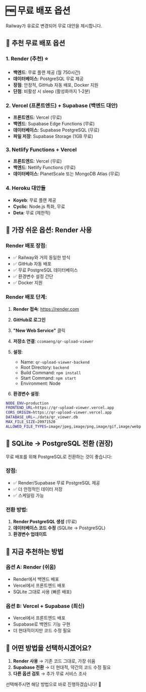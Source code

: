 # 🆓 무료 배포 옵션

Railway가 유료로 변경되어 무료 대안을 제시합니다.

## 🚀 추천 무료 배포 옵션

### 1. Render (추천) ⭐
- **백엔드**: 무료 플랜 제공 (월 750시간)
- **데이터베이스**: PostgreSQL 무료 제공
- **장점**: 안정적, GitHub 자동 배포, Docker 지원
- **단점**: 비활성 시 sleep (활성화까지 1-2분)

### 2. Vercel (프론트엔드) + Supabase (백엔드 대안)
- **프론트엔드**: Vercel (무료)
- **백엔드**: Supabase Edge Functions (무료)
- **데이터베이스**: Supabase PostgreSQL (무료)
- **파일 저장**: Supabase Storage (1GB 무료)

### 3. Netlify Functions + Vercel
- **프론트엔드**: Vercel (무료)
- **백엔드**: Netlify Functions (무료)
- **데이터베이스**: PlanetScale 또는 MongoDB Atlas (무료)

### 4. Heroku 대안들
- **Koyeb**: 무료 플랜 제공
- **Cyclic**: Node.js 특화, 무료
- **Deta**: 무료 (제한적)

## 🎯 가장 쉬운 옵션: Render 사용

### Render 배포 장점:
- ✅ Railway와 거의 동일한 방식
- ✅ GitHub 자동 배포
- ✅ 무료 PostgreSQL 데이터베이스
- ✅ 환경변수 설정 간단
- ✅ Docker 지원

### Render 배포 단계:

1. **Render 접속**: https://render.com
2. **GitHub로 로그인**
3. **"New Web Service"** 클릭
4. **저장소 연결**: `ccomaeng/qr-upload-viewer`
5. **설정**:
   - Name: `qr-upload-viewer-backend`
   - Root Directory: `backend`
   - Build Command: `npm install`
   - Start Command: `npm start`
   - Environment: Node

6. **환경변수 설정**:
```bash
NODE_ENV=production
FRONTEND_URL=https://qr-upload-viewer.vercel.app
CORS_ORIGIN=https://qr-upload-viewer.vercel.app
DATABASE_URL=./data/qr_viewer.db
MAX_FILE_SIZE=20971520
ALLOWED_FILE_TYPES=image/jpeg,image/png,image/gif,image/webp
```

## 🔄 SQLite → PostgreSQL 전환 (권장)

무료 배포를 위해 PostgreSQL로 전환하는 것이 좋습니다:

### 장점:
- ✅ Render/Supabase 무료 PostgreSQL 제공
- ✅ 더 안정적인 데이터 저장
- ✅ 스케일링 가능

### 전환 방법:
1. **Render PostgreSQL 생성** (무료)
2. **데이터베이스 코드 수정** (SQLite → PostgreSQL)
3. **환경변수 업데이트**

## 🚀 지금 추천하는 방법

### 옵션 A: Render (쉬움)
- Render에서 백엔드 배포
- Vercel에서 프론트엔드 배포
- SQLite 그대로 사용 (빠른 배포)

### 옵션 B: Vercel + Supabase (최신)
- Vercel에서 프론트엔드 배포
- Supabase로 백엔드 기능 구현
- 더 현대적이지만 코드 수정 필요

## 🤔 어떤 방법을 선택하시겠어요?

1. **Render 사용** → 기존 코드 그대로, 가장 쉬움
2. **Supabase 전환** → 더 현대적, 약간의 코드 수정 필요
3. **다른 옵션 검토** → 추가 무료 서비스 조사

선택해주시면 해당 방법으로 바로 진행하겠습니다! 🎯